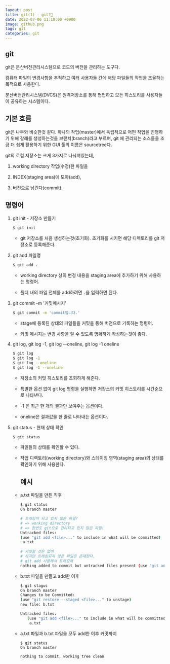 ```yaml
---
layout: post
title: git(1) - git?🤔 
date: 2022-07-06 11:10:00 +0900
image: github.png
tags: git
categories: git
---
```



## git

git은 분산버전관리시스템으로 코드의 버전을 관리하는 도구다.

컴퓨터 파일의 변경사항을 추적하고 여러 사용자들 간에 해당 파일들의 작업을 조율하는 목적으로 사용한다.

분산버전관리시스템(DVCS)은 원격저장소를 통해 협업하고 모든 히스토리를 사용자들이 공유하는 시스템이다.



## 기본 흐름

git은 나무와 비슷한것 같다. 하나의 작업(master)에서 독립적으로 어떤 작업을 진행하기 위해 갈래를 생성하는것을 브랜치(branch)라고 부르며, git 에 관리되는 소스들을 조금 더 쉽게 활용하기 위한 GUI 툴의 이름은 sourcetree다.

git의 로컬 저장소는 크게 3가지로 나눠져있는데, 

1. working directory 작업(수정)한 파일을 

2. INDEX(staging area)에 모아(add),

3. 버전으로 남긴다(commit).



## 명령어

1. git init - 저장소 만들기

   ``` bash
   $ git init
   ```

   * git 저장소를 처음 생성하는것(초기화). 초기화를 시키면 해당 디렉토리를 git 저장소로 등록해준다.

     

2. git add 파일명 

   ``` bash
   $ git add .
   ```

   * working directory 상의 변경 내용을 staging area에 추가하기 위해 사용하는 명령어.

   * 폴더 내의 파일 전체를 add하려면 `.`을 입력하면 된다.

     

3. git commit -m '커밋메시지'

   ``` bash
   $ git commit -m 'commit입니다.'
   ```

   * stage에 등록된 상태의 파일들을 커밋을 통해 버전으로 기록하는 명령어.

   * 커밋 메시지는 변경 사항을 알 수 있도록 명확하게 작성하는것이 좋다.

     

4. git log, git log -1, git log --oneline, git log -1 oneline

   ``` bash
   $ git log
   $ git log -1
   $ git log --oneline
   $ git log -1 --oneline
   ```

   * 저장소의 커밋 히스토리를 조회하게 해준다.

   * 특별한 옵션 없이 git log 명령을 실행하면 저장소의 커밋 히스토리를 시간순으로 나타낸다.

   * -1 은 최근 한 개의 결과만 보여주는 옵션이다.

   * oneline은 결과값을 한 줄로 나타내는 옵션이다.

     

5. git status - 현재 상태 확인

   ``` bash
   $ git status
   ```

   * 파일들의 상태를 확인할 수 있다.

   * 작업 디렉토리(working directory)와 스테이징 영역(staging area)의 상태를 확인하기 위해 사용한다.

     

     

     ## 예시

   * a.txt 파일을 만든 직후

     ``` bash
     $ git status
     On branch master
     
     # 트래킹이 되고 있지 않은 파일?
     # => working directory
     # => 한번도 git으로 관리되고 있지 않은 파일!
     Untracked files:
     (use "git add <file>..." to include in what will be committed)
      a.txt
      
     # 커밋할 것은 없어
     # 하지만 트래킹되지 않은 파일은 존재한다.
     # git add 사용해서 트래킹해
     nothing added to commit but untracked files present (use "git add" to track)
     ```

   * b.txt 파일을 만들고 add한 이후

     ``` bash
     $ git stagus
     On branch master
     Changes to be Committed:
     (use "git restore --staged <file>..." to unstage)
     new file: b.txt
     
     Untracked files:
     	(use "git add <file>..." to include in what will be committed)
     	 a.txt
     ```

   * a.txt 파일과 b.txt 파일을 모두 add한 이후 커밋까지

     ``` bach
     $ git status
     On branch master
     
     nothing to commit, working tree clean
     ```

     
